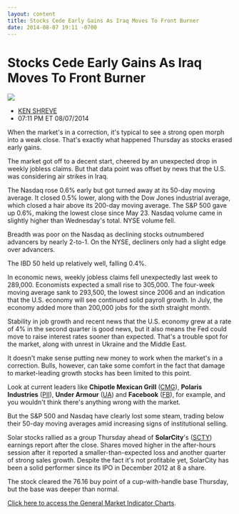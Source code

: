 ```yaml
---
layout: content
title: Stocks Cede Early Gains As Iraq Moves To Front Burner
date: 2014-08-07 19:11 -0700
---
```



Stocks Cede Early Gains As Iraq Moves To Front Burner
======================================================


![](https://www.investors.com/wp-content/uploads/ibd-migrated-images/MPv_140808_635430231993026130.png)

* [KEN SHREVE](https://www.investors.com/author/shrevek/ "Posts by KEN SHREVE")
* 07:11 PM ET 08/07/2014




When the market's in a correction, it's typical to see a strong open morph into a weak close. That's exactly what happened Thursday as stocks erased early gains.


The market got off to a decent start, cheered by an unexpected drop in weekly jobless claims. But that data point was offset by news that the U.S. was considering air strikes in Iraq.


The Nasdaq rose 0.6% early but got turned away at its 50-day moving average. It closed 0.5% lower, along with the Dow Jones industrial average, which closed a hair above its 200-day moving average. The S&P 500 gave up 0.6%, making the lowest close since May 23. Nasdaq volume came in slightly higher than Wednesday's total. NYSE volume fell.


Breadth was poor on the Nasdaq as declining stocks outnumbered advancers by nearly 2-to-1. On the NYSE, decliners only had a slight edge over advancers.


The IBD 50 held up relatively well, falling 0.4%.


In economic news, weekly jobless claims fell unexpectedly last week to 289,000. Economists expected a small rise to 305,000. The four-week moving average sank to 293,500, the lowest since 2006 and an indication that the U.S. economy will see continued solid payroll growth. In July, the economy added more than 200,000 jobs for the sixth straight month.


Stability in job growth and recent news that the U.S. economy grew at a rate of 4% in the second quarter is good news, but it also means the Fed could move to raise interest rates sooner than expected. That's a trouble spot for the market, along with unrest in Ukraine and the Middle East.


It doesn't make sense putting new money to work when the market's in a correction. Bulls, however, can take some comfort in the fact that damage to market-leading growth stocks has been limited to this point.


Look at current leaders like **Chipotle Mexican Grill** ([CMG](https://research.investors.com/quote.aspx?symbol=CMG)), **Polaris Industries** ([PII](https://research.investors.com/quote.aspx?symbol=PII)), **Under Armour** ([UA](https://research.investors.com/quote.aspx?symbol=UA)) and **Facebook** ([FB](https://research.investors.com/quote.aspx?symbol=FB)), for example, and you wouldn't think there's anything wrong with the market.


But the S&P 500 and Nasdaq have clearly lost some steam, trading below their 50-day moving averages amid increasing signs of institutional selling.


Solar stocks rallied as a group Thursday ahead of **SolarCity**'s ([SCTY](https://research.investors.com/quote.aspx?symbol=SCTY)) earnings report after the close. Shares moved higher in the after-hours session after it reported a smaller-than-expected loss and another quarter of strong sales growth. Despite the fact it's not profitable yet, SolarCity has been a solid performer since its IPO in December 2012 at 8 a share.


The stock cleared the 76.16 buy point of a cup-with-handle base Thursday, but the base was deeper than normal.


[Click here to access the General Market Indicator Charts](https://www.investors.com/pdf/GMI_080814.pdf).





